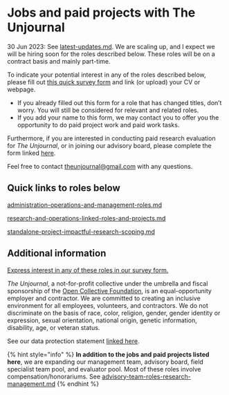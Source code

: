 # Jobs and paid projects with The Unjournal

30 Jun 2023: See [latest-updates.md](../latest-updates.md "mention"). We are scaling up, and I expect we will be hiring soon for the roles described below. These roles will be on a contract basis and mainly part-time.

To indicate your potential interest in any of the roles described below, please fill out [this quick survey form](https://airtable.com/appbPYEw9nURln7Qg/shrxGwooWtwZqY8cd) and link (or upload) your CV or webpage.

* If you already filled out this form for a role that has changed titles, don’t worry. You will still be considered for relevant and related roles.
* If you add your name to this form, we may contact you to offer you the opportunity to do paid project work and paid work tasks.

Furthermore, if you are interested in conducting paid research evaluation for _The Unjournal_, or in joining our advisory board, please complete the form linked [here](https://airtable.com/appbPYEw9nURln7Qg/shrtMv4hNlv8aL7Yy).

Feel free to contact theunjournal@gmail.com with any questions.

## Quick links to roles below <a href="#h.ohxm7x2bjfvn" id="h.ohxm7x2bjfvn"></a>

[administration-operations-and-management-roles.md](interested-in-working-for-the-unjournal/administration-operations-and-management-roles.md "mention")

[research-and-operations-linked-roles-and-projects.md](interested-in-working-for-the-unjournal/research-and-operations-linked-roles-and-projects.md "mention")

[standalone-project-impactful-research-scoping.md](interested-in-working-for-the-unjournal/standalone-project-impactful-research-scoping.md "mention")

## Additional information <a href="#h.x2umqmm1vnqa" id="h.x2umqmm1vnqa"></a>

[Express interest in any of these roles in our survey form.](https://airtable.com/appbPYEw9nURln7Qg/shrxGwooWtwZqY8cd)

_The Unjournal_, a not-for-profit collective under the umbrella and fiscal sponsorship of the [Open Collective Foundation](https://www.google.com/url?q=https://opencollective.com/foundation\&sa=D\&source=editors\&ust=1692112926486271\&usg=AOvVaw3BjcohB75rECWCpnF53Yb-), is an equal-opportunity employer and contractor.  We are committed to creating an inclusive environment for all employees, volunteers, and contractors. We do not discriminate on the basis of race, color, religion, gender, gender identity or expression, sexual orientation, national origin, genetic information, disability, age, or veteran status.

See our data protection statement [linked here](https://www.google.com/url?q=https://docs.google.com/document/d/1dGhqonNHeH71F5pDlVB-m9Ods5jcmULR8qlcHXTU-MM/edit\&sa=D\&source=editors\&ust=1692112926486562\&usg=AOvVaw0ET4ISQwmHk0zuxWjYgmTc).

{% hint style="info" %}
**In addition to the jobs and paid projects listed here**, we are expanding our management team, advisory board, field specialist team pool, and evaluator pool. Most of these roles involve compensation/honorariums. See [advisory-team-roles-research-management.md](interested-in-working-for-the-unjournal/advisory-team-roles-research-management.md "mention")
{% endhint %}
